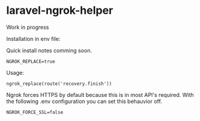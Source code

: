 # laravel-ngrok-helper

Work in progress

Installation in env file:

Quick install notes comming soon.

```
NGROK_REPLACE=true
```

Usage:

```
ngrok_replace(route('recovery.finish'))
```

Ngrok forces HTTPS by default because this is in most API's required. With the following .env configuration you can set this behauvior off.

```
NGROK_FORCE_SSL=false
```
